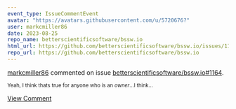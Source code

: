 ```yaml
---
event_type: IssueCommentEvent
avatar: "https://avatars.githubusercontent.com/u/5720676?"
user: markcmiller86
date: 2023-08-25
repo_name: betterscientificsoftware/bssw.io
html_url: https://github.com/betterscientificsoftware/bssw.io/issues/1164
repo_url: https://github.com/betterscientificsoftware/bssw.io
---
```


<a href='https://github.com/markcmiller86' target='_blank'>markcmiller86</a> commented on issue <a href='https://github.com/betterscientificsoftware/bssw.io/issues/1164' target='_blank'>betterscientificsoftware/bssw.io#1164</a>.

<small>Yeah, I think thats true for anyone who is an *owner*...I think...</small>

<a href='https://github.com/betterscientificsoftware/bssw.io/issues/1164' target='_blank'>View Comment</a>